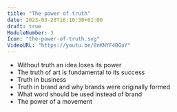 ```yaml
---
title: "The power of truth"
date: 2023-03-28T16:10:30+01:00
draft: true
ModuleNumber: 3
Icon: "the-power-of-truth.svg"
VideoURL: "https://youtu.be/8nKNYF4BGuY"
---
```


<ul>
    <li>Without truth an idea loses its power</li>
    <li>The truth of art is fundamental to its success</li>
    <li>Truth in business</li>
    <li>Truth in brand and why brands were originally formed</li>
    <li>What word should be used instead of brand</li>
    <li>The power of a movement</li>
</ul>
